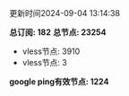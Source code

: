 更新时间2024-09-04 13:14:38

**总订阅: 182**
**总节点: 23254**
- vless节点: 3910
- vless节点: 3

**google ping有效节点: 1224**
